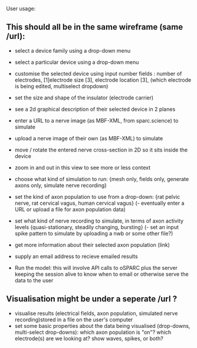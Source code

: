 
User usage:

## This should all be in the same wireframe (same /url): 

- select a device family using a drop-down menu
- select a particular device using a drop-down menu

- customise the selected device using input number fields : number of electrodes, [1]electrode size [3], electrode location [3], (which electrode is being edited, multiselect dropdown)
- set the size and shape of the insulator (electrode carrier)
- see a 2d graphical description of their selected device in 2 planes


- enter a URL to a nerve image (as MBF-XML, from sparc.science) to simulate
- upload a nerve image of their own (as MBF-XML) to simulate
- move / rotate the entered nerve cross-section in 2D so it sits inside the device
- zoom in and out in this view to see more or less context 

- choose what kind of simulation to run: {mesh only, fields only, generate axons only, simulate nerve recording}

- set the kind of axon population to use from a drop-down: {rat pelvic nerve, rat cervical vagus, human cervical vagus} 
(- eventually enter a URL or upload a file for axon population data)

- set what kind of nerve recording to simulate, in terms of axon activity levels {quasi-stationary, steadily changing, bursting}
(- set an input spike pattern to simulate by uploading a nwb or some other file?)

- get more information about their selected axon population (link)
- supply an email address to recieve emailed results

- Run the model: this will involve API calls to oSPARC plus the server keeping the session alive to know when to email or otherwise serve the data to the user 


## Visualisation might be under a seperate /url ? 

- visualise results (electrical fields, axon population, simulated nerve recording)stored in a file on the user's computer 
- set some basic properties about the data being visualised (drop-downs, multi-select drop-downs): which axon population is "on"? which electrode(s) are we looking at?  show waves, spikes, or both?
